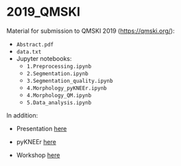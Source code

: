 # 2019_QMSKI
Material for submission to QMSKI 2019 (https://qmski.org/):

- `Abstract.pdf`
- `data.txt`
- Jupyter notebooks:   
  - `1.Preprocessing.ipynb`  
  - `2.Segmentation.ipynb`   
  - `3.Segmentation_quality.ipynb`   
  - `4.Morphology_pyKNEEr.ipynb`  
  - `4.Morphology_QM.ipynb`  
  - `5.Data_analysis.ipynb`  

In addition: 

- Presentation [here](https://github.com/sbonaretti/sbonaretti.github.io/blob/master/_attachments/2019_QMSKI_pykneer.pdf)

- pyKNEEr [here](https://github.com/sbonaretti/pyKNEEr)   

- Workshop [here](https://github.com/sbonaretti/2019_QMSKI_Transparent_Research_WS)

